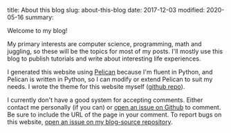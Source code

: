 title: About this blog
slug: about-this-blog
date: 2017-12-03
modified: 2020-05-16
summary:


Welcome to my blog!

My primary interests are computer science, programming, math and juggling,
so these will be the topics for most of my posts.
I'll mostly use this blog to publish tutorials and write about interesting life experiences.

I generated this website using [Pelican](http://docs.getpelican.com)
because I'm fluent in Python, and Pelican is written in Python,
so I can modify or extend Pelican to suit my needs.
I wrote the theme for this website myself
([github repo](https://github.com/sharmaeklavya2/MFPelicanTheme)).

I currently don't have a good system for accepting comments.
Either contact me personally (if you can) or
[open an issue on Github](https://github.com/sharmaeklavya2/blog/issues/new) to comment.
Be sure to include the URL of the page in your comment.
To report bugs on this website,
[open an issue on my blog-source repository](https://github.com/sharmaeklavya2/blog-source/issues/new).
